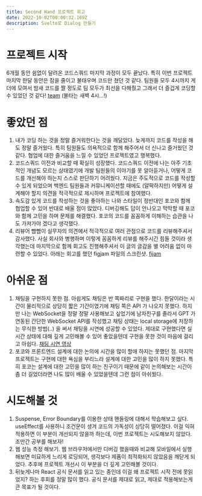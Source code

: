 ```yaml
---
title: Second Hand 프로젝트 회고
date: 2022-10-02T00:00:32.169Z
description: Svelte로 Dialog 만들기
---
```

# 프로젝트 시작
6개월 동안 쉼없이 달려온 코드스쿼드 마지막 과정이 모두 끝났다. 특히 이번 프로젝트 마지막 한달 동안은 잠을 줄이고 불태우며 코드만 쳤던 것 같다. 팀원들 모두 4시까지 게더에 모여서 밤새 코드를 짤 정도로 팀 모두가 최선을 다해줬고 그래서 더 즐겁게 코딩할 수 있었던 것 같다!
[team](./assets/images-01.png)
(불타는 새벽 4시...!)

# 좋았던 점
1. 내가 코딩 하는 것을 정말 즐거워한다는 것을 깨달았다. 늦게까지 코드를 작성을 해도 정말 즐거웠다. 특히 팀원들도 의욕적으로 함께 해주어서 더 신나고 즐거웠던 것 같다. 협업에 대한 즐거움을 느낄 수 있었던 프로젝트였고 행복했다.
2. 코드스쿼드 이전과 비교할 때 확실히 성장했다. 코드스쿼드 이전에 나는 아주 기초적인 개념도 모르는 상태였기에 개발 팀원들의 이야기를 못 알아듣거나, 어떻게 코드를 개선해야 하는지 스스로 판단하기 어려웠다. 지금은 주도적으로 코드를 작성할 수 있게 되었으며 백엔드 팀원들과 커뮤니케이션할 때에도 (얄팍하지만) 어떻게 설계해야 할지 의견을 적극적으로 제시하며 프로젝트에 참여했다.
3. 속도감 있게 코드를 작성하는 것을 좋아하는 나와 스타일이 정반대인 포코와 함께 협업할 수 있어 반대로 배울 점이 많았다. 디버깅해도 답이 안나오고 막막할 때 포코와 함께 고민을 하며 문제를 해결했다. 포코의 코드를 꼼꼼하게 이해하는 습관을 나도 가져가야 겠다고 생각했다.
4. 리뷰어 빰빰이 실무자의 의견에서 적극적으로 여러 관점으로 코드를 리뷰해주셔서 감사했다. 사실 회사와 병행하며 이렇게 꼼꼼하게 리뷰를 해주시긴 힘들 것이라 생각했는데 마지막으로 함께 회고도 진행해주셔서 이 글의 글감을 별 어려움 없이 마련할 수 있었다. 아래는 회고를 했던 figjam 파일의 스크린샷.
[fijam](./assets/images-02.png)
# 아쉬운 점
1. 채팅을 구현하지 못한 점. 아쉽게도 채팅은 반 쪽짜리로 구현을 했다. 한달이라는 시간이 물리적으로 상당히 짧은 기간이였기에 채팅 쪽은 API 가 나오지 못했다. 하지만 나는 WebSocket을 정말 정말 사용해보고 싶었기에 남자친구를 졸라서 GPT 가 연동된 간단한 WebSocket API를 작성했고 채팅 상태는 local storage에 저장하는 무식한 방법(..) 을 써서 채팅을 시연에 성공할 수 있었다. 제대로 구현했다면 실시간 상태에 대해 깊게 고민해볼 수 있어 좋았을텐데 구현을 못한 것이 마음에 걸리고 아쉽다.
	[채팅 시연 영상](https://www.youtube.com/watch?v=XSe1uxe9kAM&embeds_widget_referrer=https%3A%2F%2Fsigridjin.medium.com%2Fbuilding-a-serverless-second-hand-marketplace-chatbot-using-aws-websocket-api-with-gpt-3-5-ded3f70f3935&embeds_referring_euri=https%3A%2F%2Fcdn.embedly.com%2F&embeds_referring_origin=https%3A%2F%2Fcdn.embedly.com&source_ve_path=MjM4NTE&feature=emb_title)
2. 포코와 프론트엔드 설계에 대한 논의에 시간을 많이 할애 하지는 못했던 점. 마지막 프로젝트는 구현에 대한 욕심을 부리느라 설계에 대한 고민을 많이 하지 못했다. 특히 포코는 설계에 대한 고민을 많이 하는 친구이기 때문에 같이 논의해보는 시간이 좀 더 길었더라면 나도 많이 배울 수 있었을텐데 그런 점이 아쉬웠다.

# 시도해볼 것
1. Suspense, Error Boundary를 이용한 상태 핸들링에 대해서 학습해보고 싶다. useEffect를 사용하니 조건문이 생겨 코드의 가독성이 상당히 떨어졌다. 이걸 익혀 적용하면 이 부분이 개선되지 않을까 하는데, 이번 프로젝트는 시도해보지 않았다. 조만간 공부를 해보자!
2. 웹 성능 측정 해보기. 웹 브라우저에서만 디버깅 했을때와 비교해 모바일에서 실행해보면 미묘하게 느리게 로딩되어, 생각보다 제품이 최적화되지 않았음을 깨닫게 되었다. 추후에 프로젝트 개선시 이 부분을 더 깊게 고민해볼 것이다.
3. 뒤늦게나마 React 공식 문서를 읽고 있는 중인데 이걸 왜 프로젝트 시작 전에 못읽었지? 하는 후회를 정말 많이 했다. 공식 문서를 제대로 읽고, 제대로 적용해보는게 큰 목표가 될 것이다.